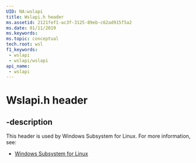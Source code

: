 ```yaml
---
UID: NA:wslapi
title: Wslapi.h header
ms.assetid: 2121fef1-ac3f-3125-89eb-c62ad915f5a2
ms.date: 01/11/2019
ms.keywords: 
ms.topic: conceptual
tech.root: wsl
f1_keywords:
 - wslapi
 - wslapi/wslapi
api_name:
 - wslapi
---
```


# Wslapi.h header


## -description

This header is used by Windows Subsystem for Linux. For more information, see:

- [Windows Subsystem for Linux](../_wsl/index.md)

